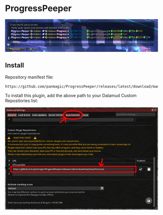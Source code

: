 # ProgressPeeper

![demo image](demo-1.png)

## Install

Repository manifest file:

```
https://github.com/panmagic/ProgressPeeper/releases/latest/download/manifest.json
```

To install this plugin, add the above path to your Dalamud Custom Repositories list:

![install guide image](install-guide-1.png)